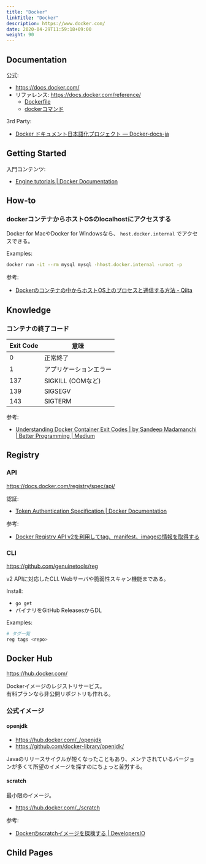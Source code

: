 ```yaml
---
title: "Docker"
linkTitle: "Docker"
description: https://www.docker.com/
date: 2020-04-29T11:59:18+09:00
weight: 90
---
```


## Documentation

公式:

- https://docs.docker.com/
- リファレンス: https://docs.docker.com/reference/
  - [Dockerfile](https://docs.docker.com/engine/reference/builder/)
  - [dockerコマンド](https://docs.docker.com/engine/reference/commandline/docker/)

3rd Party:

- [Docker ドキュメント日本語化プロジェクト — Docker-docs-ja](http://docs.docker.jp/)

## Getting Started

入門コンテンツ:

- [Engine tutorials | Docker Documentation](https://docs.docker.com/engine/tutorials/)

## How-to
### dockerコンテナからホストOSのlocalhostにアクセスする

Docker for MacやDocker for Windowsなら、 `host.docker.internal` でアクセスできる。

Examples:

```sh
docker run -it --rm mysql mysql -hhost.docker.internal -uroot -p
```

参考:

- [Dockerのコンテナの中からホストOS上のプロセスと通信する方法 - Qiita](https://qiita.com/ijufumi/items/badde64d530e6bade382)

## Knowledge
### コンテナの終了コード

 Exit Code | 意味
-----------|-----
 0 | 正常終了
 1 | アプリケーションエラー
 137 | SIGKILL (OOMなど)
 139 | SIGSEGV
 143 | SIGTERM

参考:

- [Understanding Docker Container Exit Codes | by Sandeep Madamanchi | Better Programming | Medium](https://medium.com/better-programming/understanding-docker-container-exit-codes-5ee79a1d58f6)

## Registry
### API

https://docs.docker.com/registry/spec/api/

認証:

- [Token Authentication Specification | Docker Documentation](https://docs.docker.com/registry/spec/auth/token/)

参考:

- [Docker Registry API v2を利用してtag、manifest、imageの情報を取得する](https://himenon.github.io/docker/registry-api/)

### CLI

https://github.com/genuinetools/reg

v2 APIに対応したCLI. Webサーバや脆弱性スキャン機能まである。

Install:

- `go get`
- バイナリをGitHub ReleasesからDL

Examples:

```sh
# タグ一覧
reg tags <repo>
```

## Docker Hub

https://hub.docker.com/

Dockerイメージのレジストリサービス。  
有料プランなら非公開リポジトリも作れる。

### 公式イメージ
#### openjdk

- https://hub.docker.com/_/openjdk
- https://github.com/docker-library/openjdk/

Javaのリリースサイクルが短くなったこともあり、メンテされているバージョンが多くて所望のイメージを探すのにちょっと苦労する。

#### scratch

最小限のイメージ。

- https://hub.docker.com/_/scratch

参考:

- [Dockerのscratchイメージを探検する | DevelopersIO](https://dev.classmethod.jp/articles/exploration-to-docker-scratch/)

## Child Pages
